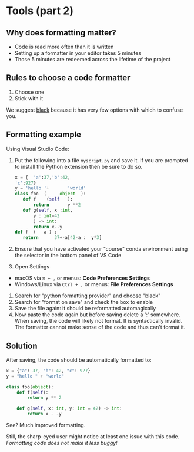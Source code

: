 # Tools (part 2)

## Why does formatting matter?

* Code is read more often than it is written
* Setting up a formatter in your editor takes 5 minutes
* Those 5 minutes are redeemed across the lifetime of the project

## Rules to choose a code formatter

1. Choose one
1. Stick with it

We suggest [black](https://pypi.org/project/black/) because it has very few
options with which to confuse you.

## Formatting example

Using Visual Studio Code:

1. Put the following into a file `myscript.py` and save it. If you are
prompted to install the Python extension then be sure to do so.

   ```python
   x = {  'a':37,'b':42,
   'c':927}
   y = 'hello '+       'world'
   class foo  (     object  ):
      def f    (self   ):
          return       y **2
      def g(self, x :int,
          y : int=42
          ) -> int:
          return x--y
   def f  (   a ) :
      return      37+-a[42-a :  y*3]
   ```

1. Ensure that you have activated your "course" conda environment using the
selector in the bottom panel of VS Code
1. Open Settings
  - macOS via `⌘ + ,` or menus: **Code Preferences Settings**
  - Windows/Linux via `Ctrl + ,` or menus: **File Preferences Settings**
1. Search for "python formatting provider" and choose "black"
1. Search for "format on save" and check the box to enable
1. Save the file again: it should be reformatted automagically
1. Now paste the code again but before saving delete a ':' somewhere. When
   saving, the code will likely not format. It is syntactically invalid.
   The formatter cannot make sense of the code and thus can't format it.

## Solution

 After saving, the code should be automatically formatted to:

 ```python
 x = {"a": 37, "b": 42, "c": 927}
 y = "hello " + "world"

 class foo(object):
     def f(self):
         return y ** 2

     def g(self, x: int, y: int = 42) -> int:
         return x - -y
 ```

See? Much improved formatting.

Still, the sharp-eyed user might notice at least one issue with this code.
*Formatting code does not make it less buggy!*
